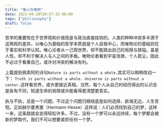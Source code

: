 ```yaml
---
title: "唯心与唯物"
date: 2023-04-20T20:57:33-06:00
tags: ["philiosophy"]
draft: false
---
```


哲学的重要性在于世界观和价值观是与政治直接挂钩的。人类的种种冲突多半源于这两观的差异，以唯心为基础的哲学本质就是个人自我中心，而唯物论的基础则在于事实和科学认知。唯心论者从一己观世界，却不能跳出自己的局限与狭隘。虽是人性，却不利于解决人与人之间的矛盾。唯物论者看到宇宙浩渺，个人若尘，因此不必过于看重自己，或许对冲突的解决有利。

上篇提到佩索阿的诗句```Nature is parts without a whole.```其实可以稍稍改动一下：
```Truth is parts without a whole. Universe is parts without a center.```这样看世界，或许更接近真相。当然，每个人从自己的经历得出的认识总是各有不同，知道生命的局限或许能看得更清楚更真实。

执与不执，总是一个问题。不过这个问题归根结底是如何选择，欲海无边，人生苦短。正如赫尔曼黑塞（Hermann Hesse）这样说：人们必须找到自己的梦，这样一来，这条路就会变得轻松许多。不过，没有一个梦可以永远持续，每个梦都会被新的梦取代，我们不可以想要紧抓任何一个梦。

